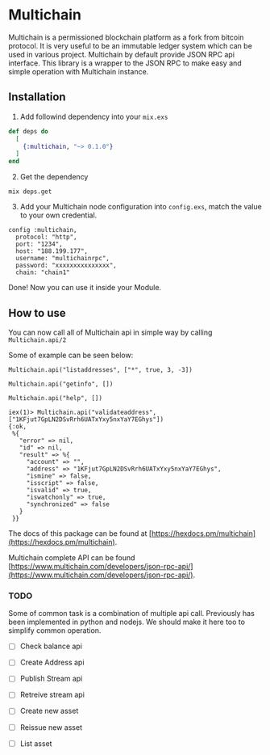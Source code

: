 # Multichain

Multichain is a permissioned blockchain platform as a fork from bitcoin protocol. It is very useful to be an immutable ledger system which can be used in various project. Multichain by default provide JSON RPC api interface. This library is a wrapper to the JSON RPC to make easy and simple operation with Multichain instance.


## Installation

1. Add followind dependency into your `mix.exs`

```elixir
def deps do
  [
    {:multichain, "~> 0.1.0"}  
  ]
end
```


2. Get the dependency

```
mix deps.get
```


3. Add your Multichain node configuration into `config.exs`, match the value to your own credential.

```
config :multichain,
  protocol: "http",
  port: "1234",
  host: "188.199.177",
  username: "multichainrpc",
  password: "xxxxxxxxxxxxxxx",
  chain: "chain1"

```

Done! Now you can use it inside your Module.

## How to use

You can now call all of Multichain api in simple way by calling `Multichain.api/2`

  Some of example can be seen below:

  ```
  Multichain.api("listaddresses", ["*", true, 3, -3])

  Multichain.api("getinfo", [])

  Multichain.api("help", [])

  ```

  ```
  iex(1)> Multichain.api("validateaddress", ["1KFjut7GpLN2DSvRrh6UATxYxy5nxYaY7EGhys"])
  {:ok,
   %{
     "error" => nil,
     "id" => nil,
     "result" => %{
       "account" => "",
       "address" => "1KFjut7GpLN2DSvRrh6UATxYxy5nxYaY7EGhys",
       "ismine" => false,
       "isscript" => false,
       "isvalid" => true,
       "iswatchonly" => true,
       "synchronized" => false
     }
   }}

  ```

The docs of this package can be found at [https://hexdocs.pm/multichain](https://hexdocs.pm/multichain).

Multichain complete API can be found [https://www.multichain.com/developers/json-rpc-api/](https://www.multichain.com/developers/json-rpc-api/).

### TODO

Some of common task is a combination of multiple api call. Previously has been implemented in python and nodejs. We should make it here too to simplify common operation.

- [ ] Check balance api
- [ ] Create Address api
- [ ] Publish Stream api
- [ ] Retreive stream api
- [ ] Create new asset
- [ ] Reissue new asset
- [ ] List asset


